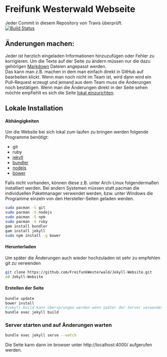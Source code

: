 # Freifunk Westerwald Webseite
Jeder Commit in diesem Repository von Travis überprüft.  
[![Build Status](https://travis-ci.org/FreifunkWesterwald/Jekyll-Website.svg?branch=master)](https://travis-ci.org/FreifunkWesterwald/Jekyll-Website)

## Änderungen machen:
Jeder ist herzlich eingeladen Informationen hinzuzufügen oder Fehler zu korrigieren.
Um die Texte auf der Seite zu ändern müssen nur die dazu gehörigen [Markdown](http://markdown.de/) Dateien angepasst werden.  
Das kann man z.B. machen in dem man einfach direkt in GitHub auf bearbeiten klickt. Wenn man noch nicht im Team ist, wird dann wird ein Pull-Request erzeugt und jemand aus dem Team muss die Änderungen noch bestätigen.
Wenn man die Änderungen direkt in der Seite sehen möchte empfiehlt es sich die Seite [lokal einzurichten](#lokale-installation).   

## Lokale Installation
#### Abhängigkeiten
Um die Website bei sich lokal zum laufen zu bringen werden folgende Programme benötigt:
- git
- ruby
- [jekyll](https://jekyllrb.com/)
- [bundler](http://bundler.io/)
- [nodejs](https://nodejs.org)
- [bower](http://bower.io)

Falls nicht vorhanden, können diese z.B. unter Arch-Linux folgendermaßen installiert werden. Bei andern Systemen müssen statt pacman die individuellen Paketmanager verwendet werden, bzw. unter Windows die Programme einzeln von den Hersteller-Seiten geladen werden.
```bash
sudo pacman -S git
sudo pacman -S nodejs
sudo pacman -S npm
sudo pacman -S ruby
gem install bundler
gam install jekyll
sudo npm install -g bower
```
#### Herunterladen
Um später die Änderungen auch wieder hochzuladen ist sehr zu empfehlen git zu verwenden
```bash
git clone https://github.com/FreifunkWesterwald/Jekyll-Website.git
cd Jekyll-Website
```

#### Erstellen der Seite
```bash
bundle update
bower install
#jekyll build kann übersprungen werden wenn später der Server verwendet wird
bundle exec jekyll build
```

### Server starten und auf Änderungen warten
```bash
bundle exec jekyll serve --watch
```
Die Seite kann dann im browser unter http://localhost:4000/ aufgerufen werden.
